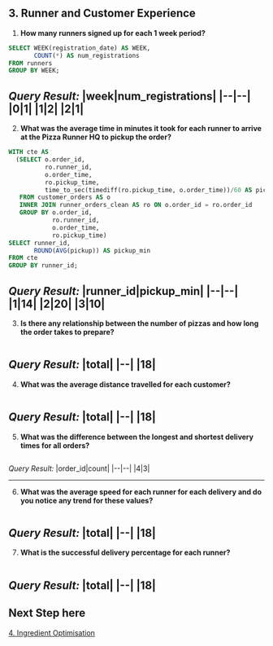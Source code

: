## 3. Runner and Customer Experience

1. **How many runners signed up for each 1 week period?**
```sql
SELECT WEEK(registration_date) AS WEEK,
       COUNT(*) AS num_registrations
FROM runners
GROUP BY WEEK;
```
*Query Result:*
|week|num_registrations|
|--|--|
|0|1|
|1|2|
|2|1|
---

2.  **What was the average time in minutes it took for each runner to arrive at the Pizza Runner HQ to pickup the order?**
```sql
WITH cte AS
  (SELECT o.order_id,
          ro.runner_id,
          o.order_time,
          ro.pickup_time,
          time_to_sec(timediff(ro.pickup_time, o.order_time))/60 AS pickup
   FROM customer_orders AS o
   INNER JOIN runner_orders_clean AS ro ON o.order_id = ro.order_id
   GROUP BY o.order_id,
            ro.runner_id,
            o.order_time,
            ro.pickup_time)
SELECT runner_id,
       ROUND(AVG(pickup)) AS pickup_min
FROM cte
GROUP BY runner_id;
```
*Query Result:*
|runner_id|pickup_min|
|--|--|
|1|14|
|2|20|
|3|10|
---

3.  **Is there any relationship between the number of pizzas and how long the order takes to prepare?**
```sql

```
*Query Result:*
|total|
|--|
|18|
---

4.  **What was the average distance travelled for each customer?**
```sql

```
*Query Result:*
|total|
|--|
|18|
---

5. **What was the difference between the longest and shortest delivery times for all orders?**
```sql

```
*Query Result:*
|order_id|count|
|--|--|
|4|3|

---

6.  **What was the average speed for each runner for each delivery and do you notice any trend for these values?**
```sql

```
*Query Result:*
|total|
|--|
|18|
---

7.  **What is the successful delivery percentage for each runner?**
```sql

```
*Query Result:*
|total|
|--|
|18|
---

## Next Step here
[4. Ingredient Optimisation](link)
